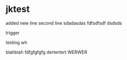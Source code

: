 jktest
======

added new line
second line
sdadasdas
fdfsdfsdf
dsdsds


trigger

testing wh

blahblah
fdfgfgfgfg
dertertert
WERWER
